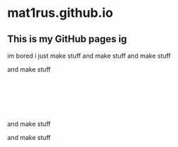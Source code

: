 # mat1rus.github.io
This is my GitHub pages ig
---
im bored i just make stuff and make stuff and make stuff

and make stuff

&nbsp;

&nbsp;

&nbsp;

and make stuff

and make stuff
